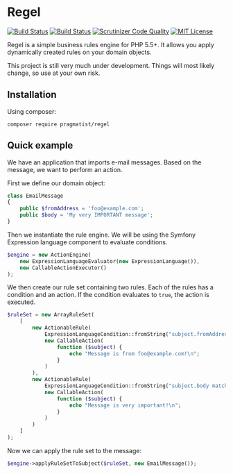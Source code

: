 # Regel

[![Build Status](https://travis-ci.org/Pragmatist/Regel.svg)](https://travis-ci.org/Pragmatist/Regel)
[![Build Status](https://scrutinizer-ci.com/g/Pragmatist/Regel/badges/build.png?b=master)](https://scrutinizer-ci.com/g/Pragmatist/Regel/build-status/master)
[![Scrutinizer Code Quality](https://scrutinizer-ci.com/g/Pragmatist/Regel/badges/quality-score.png?b=master)](https://scrutinizer-ci.com/g/Pragmatist/Regel/?branch=master)
[![MIT License](https://img.shields.io/badge/license-MIT-brightgreen.svg)](https://github.com/Pragmatist/Regel/blob/master/LICENSE)

Regel is a simple business rules engine for PHP 5.5+. It allows you apply dynamically created rules on your domain objects.

This project is still very much under development. Things will most likely change, so use at your own risk.

## Installation

Using composer:

    composer require pragmatist/regel


## Quick example

We have an application that imports e-mail messages. Based on the message, we want to perform an action.

First we define our domain object:

```php
class EmailMessage
{
    public $fromAddress = 'foo@example.com';
    public $body = 'My very IMPORTANT message';
}
```

Then we instantiate the rule engine. We will be using the Symfony Expression language component to evaluate conditions.

```php
$engine = new ActionEngine(
    new ExpressionLanguageEvaluator(new ExpressionLanguage()),
    new CallableActionExecutor()
);
```

We then create our rule set containing two rules. Each of the rules has a condition and an action. If the condition evaluates to `true`, the action is executed.

```php
$ruleSet = new ArrayRuleSet(
    [
        new ActionableRule(
            ExpressionLanguageCondition::fromString("subject.fromAddress == 'foo@example.com'"),
            new CallableAction(
                function ($subject) {
                    echo "Message is from foo@example.com!\n";
                }
            )
        ),
        new ActionableRule(
            ExpressionLanguageCondition::fromString("subject.body matches '/IMPORTANT/'"),
            new CallableAction(
                function ($subject) {
                    echo "Message is very important!\n";
                }
            )
        )
    ]
);
```

Now we can apply the rule set to the message:

```php
$engine->applyRuleSetToSubject($ruleSet, new EmailMessage());

```
